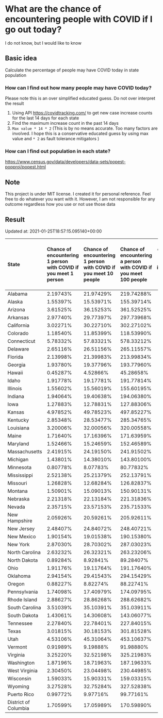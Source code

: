 # What are the chance of encountering people with COVID if I go out today?
I do not know, but I would like to know

## Basic idea
Calculate the percentage of people may have COVID today in state population

### How can I find out how many people may have COVID today?
Please note this is an over simplified educated guess. Do not over interpret the result 
1. Using API https://covidtracking.com/ to get new case increase counts for the last 14 days for each state
2. Find the maximum increase count in the past 14 days
3. `Max value * 14 * 2` (This is by no means accurate. Too many factors are involved. I hope this is a conservative educated guess by using max value and `* 2` as fault tolerance mitigators ) 

### How can I find out population in each state?
https://www.census.gov/data/developers/data-sets/popest-popproj/popest.html

## Note
This project is under MIT license. I created it for personal reference. Feel free to do whatever you want with it. However, I am not responsible for any outcome regardless how you use or not use those data 

## Result

 Updated at: 2021-01-25T18:57:15.095140+00:00

| State                | Chance of encountering 1 person with COVID if you meet 1 person   | Chance of encountering 1 person with COVID if you meet 10 people   | Chance of encountering a person with COVID if you meet 100 people   |   Max count of new case increase in the past 14 days |   Estimated people count with COVID |
|:---------------------|:------------------------------------------------------------------|:-------------------------------------------------------------------|:--------------------------------------------------------------------|-----------------------------------------------------:|------------------------------------:|
| Alabama              | 2.19743%                                                          | 21.97429%                                                          | 219.74288%                                                          |                                                 3848 |                              107744 |
| Alaska               | 1.55397%                                                          | 15.53971%                                                          | 155.39714%                                                          |                                                  406 |                               11368 |
| Arizona              | 3.61525%                                                          | 36.15253%                                                          | 361.52525%                                                          |                                                 9398 |                              263144 |
| Arkansas             | 2.97740%                                                          | 29.77397%                                                          | 297.73968%                                                          |                                                 3209 |                               89852 |
| California           | 3.02271%                                                          | 30.22710%                                                          | 302.27102%                                                          |                                                42655 |                             1194340 |
| Colorado             | 1.18540%                                                          | 11.85399%                                                          | 118.53990%                                                          |                                                 2438 |                               68264 |
| Connecticut          | 5.78332%                                                          | 57.83321%                                                          | 578.33212%                                                          |                                                 7364 |                              206192 |
| Delaware             | 2.65116%                                                          | 26.51156%                                                          | 265.11557%                                                          |                                                  922 |                               25816 |
| Florida              | 2.13998%                                                          | 21.39983%                                                          | 213.99834%                                                          |                                                16415 |                              459620 |
| Georgia              | 1.93780%                                                          | 19.37796%                                                          | 193.77960%                                                          |                                                 7348 |                              205744 |
| Hawaii               | 0.45287%                                                          | 4.52866%                                                           | 45.28658%                                                           |                                                  229 |                                6412 |
| Idaho                | 1.91778%                                                          | 19.17781%                                                          | 191.77814%                                                          |                                                 1224 |                               34272 |
| Illinois             | 1.55602%                                                          | 15.56019%                                                          | 155.60195%                                                          |                                                 7042 |                              197176 |
| Indiana              | 1.94064%                                                          | 19.40638%                                                          | 194.06380%                                                          |                                                 4666 |                              130648 |
| Iowa                 | 1.27883%                                                          | 12.78831%                                                          | 127.88306%                                                          |                                                 1441 |                               40348 |
| Kansas               | 4.97852%                                                          | 49.78523%                                                          | 497.85227%                                                          |                                                 5180 |                              145040 |
| Kentucky             | 2.85348%                                                          | 28.53477%                                                          | 285.34765%                                                          |                                                 4553 |                              127484 |
| Louisiana            | 3.20006%                                                          | 32.00056%                                                          | 320.00558%                                                          |                                                 5313 |                              148764 |
| Maine                | 1.71640%                                                          | 17.16396%                                                          | 171.63959%                                                          |                                                  824 |                               23072 |
| Maryland             | 1.52466%                                                          | 15.24659%                                                          | 152.46589%                                                          |                                                 3292 |                               92176 |
| Massachusetts        | 2.41915%                                                          | 24.19150%                                                          | 241.91502%                                                          |                                                 5955 |                              166740 |
| Michigan             | 1.43801%                                                          | 14.38010%                                                          | 143.80100%                                                          |                                                 5129 |                              143612 |
| Minnesota            | 0.80778%                                                          | 8.07783%                                                           | 80.77832%                                                           |                                                 1627 |                               45556 |
| Mississippi          | 2.52138%                                                          | 25.21379%                                                          | 252.13791%                                                          |                                                 2680 |                               75040 |
| Missouri             | 1.26828%                                                          | 12.68284%                                                          | 126.82837%                                                          |                                                 2780 |                               77840 |
| Montana              | 1.50901%                                                          | 15.09013%                                                          | 150.90131%                                                          |                                                  576 |                               16128 |
| Nebraska             | 2.21318%                                                          | 22.13184%                                                          | 221.31836%                                                          |                                                 1529 |                               42812 |
| Nevada               | 2.35715%                                                          | 23.57153%                                                          | 235.71533%                                                          |                                                 2593 |                               72604 |
| New Hampshire        | 2.05926%                                                          | 20.59261%                                                          | 205.92611%                                                          |                                                 1000 |                               28000 |
| New Jersey           | 2.48407%                                                          | 24.84072%                                                          | 248.40721%                                                          |                                                 7880 |                              220640 |
| New Mexico           | 1.90154%                                                          | 19.01538%                                                          | 190.15380%                                                          |                                                 1424 |                               39872 |
| New York             | 2.87030%                                                          | 28.70302%                                                          | 287.03023%                                                          |                                                19942 |                              558376 |
| North Carolina       | 2.63232%                                                          | 26.32321%                                                          | 263.23206%                                                          |                                                 9860 |                              276080 |
| North Dakota         | 0.89284%                                                          | 8.92841%                                                           | 89.28407%                                                           |                                                  243 |                                6804 |
| Ohio                 | 1.91176%                                                          | 19.11764%                                                          | 191.17640%                                                          |                                                 7981 |                              223468 |
| Oklahoma             | 2.94154%                                                          | 29.41543%                                                          | 294.15429%                                                          |                                                 4157 |                              116396 |
| Oregon               | 0.88227%                                                          | 8.82274%                                                           | 88.22741%                                                           |                                                 1329 |                               37212 |
| Pennsylvania         | 1.74098%                                                          | 17.40979%                                                          | 174.09795%                                                          |                                                 7960 |                              222880 |
| Rhode Island         | 2.88627%                                                          | 28.86268%                                                          | 288.62682%                                                          |                                                 1092 |                               30576 |
| South Carolina       | 3.51039%                                                          | 35.10391%                                                          | 351.03911%                                                          |                                                 6455 |                              180740 |
| South Dakota         | 1.43061%                                                          | 14.30608%                                                          | 143.06077%                                                          |                                                  452 |                               12656 |
| Tennessee            | 2.27840%                                                          | 22.78401%                                                          | 227.84015%                                                          |                                                 5557 |                              155596 |
| Texas                | 3.01815%                                                          | 30.18153%                                                          | 301.81528%                                                          |                                                31255 |                              875140 |
| Utah                 | 4.53106%                                                          | 45.31064%                                                          | 453.10637%                                                          |                                                 5188 |                              145264 |
| Vermont              | 0.91989%                                                          | 9.19888%                                                           | 91.98880%                                                           |                                                  205 |                                5740 |
| Virginia             | 3.25220%                                                          | 32.52198%                                                          | 325.21983%                                                          |                                                 9914 |                              277592 |
| Washington           | 1.87196%                                                          | 18.71963%                                                          | 187.19633%                                                          |                                                 5091 |                              142548 |
| West Virginia        | 2.30450%                                                          | 23.04498%                                                          | 230.44985%                                                          |                                                 1475 |                               41300 |
| Wisconsin            | 1.59033%                                                          | 15.90331%                                                          | 159.03315%                                                          |                                                 3307 |                               92596 |
| Wyoming              | 3.27528%                                                          | 32.75284%                                                          | 327.52838%                                                          |                                                  677 |                               18956 |
| Puerto Rico          | 0.99772%                                                          | 9.97716%                                                           | 99.77161%                                                           |                                                 1138 |                               31864 |
| District of Columbia | 1.70599%                                                          | 17.05989%                                                          | 170.59890%                                                          |                                                  430 |                               12040 |